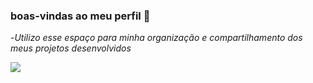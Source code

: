 ### boas-vindas ao meu perfil 🌙

-_Utilizo esse espaço para minha organização e compartilhamento dos meus projetos desenvolvidos_


![](https://media1.tenor.com/m/_8yFOIXbPJ4AAAAC/happy-halloween.gif)

